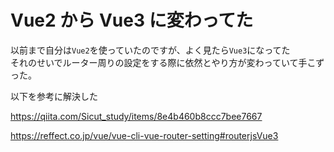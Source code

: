 # Vue2 から Vue3 に変わってた
以前まで自分は`Vue2`を使っていたのですが、よく見たら`Vue3`になってた  
それのせいでルーター周りの設定をする際に依然とやり方が変わっていて手こずった。

以下を参考に解決した

https://qiita.com/Sicut_study/items/8e4b460b8ccc7bee7667

https://reffect.co.jp/vue/vue-cli-vue-router-setting#routerjsVue3